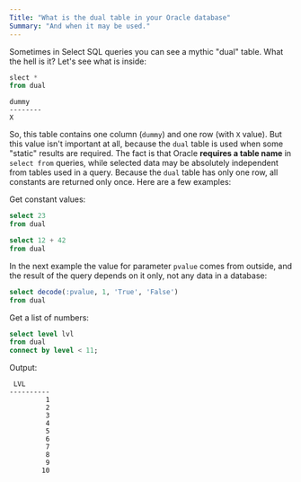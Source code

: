 ```yaml
---
Title: "What is the dual table in your Oracle database"
Summary: "And when it may be used."
---
```


Sometimes in Select SQL queries you can see a mythic
"dual" table. What the hell is it? Let's see what is inside:

```sql
slect *
from dual
```

```
dummy
--------
X
```

So, this table contains one column (`dummy`)
and one row (with `X` value). But this value isn't
important at all, because the `dual` table is used 
when some "static" results  are required. The fact is that
Oracle **requires a table name** in `select from` queries,
while selected data may be absolutely independent from tables
used in a query. Because the `dual` table has only one row,
all constants are returned only once.
Here are a few examples:

Get constant values:

```sql
select 23
from dual
```

```sql
select 12 + 42
from dual
```

In the next example the value for parameter `pvalue` comes from outside,
and the result of the query depends on it only, not any data in a database:

```sql
select decode(:pvalue, 1, 'True', 'False')
from dual
```

Get a list of numbers:

```sql
select level lvl
from dual
connect by level < 11;
```

Output:

```
 LVL
----------
         1
         2
         3
         4
         5
         6
         7
         8
         9
        10
```
